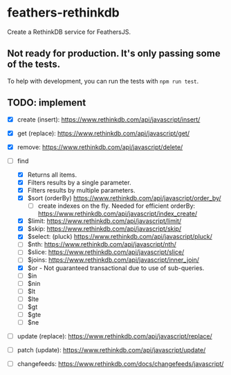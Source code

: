 # feathers-rethinkdb
Create a RethinkDB service for FeathersJS.

## Not ready for production. It's only passing some of the tests.  
To help with development, you can run the tests with `npm run test`.

## TODO: implement
- [x] create (insert): https://www.rethinkdb.com/api/javascript/insert/
- [x] get (replace): https://www.rethinkdb.com/api/javascript/get/
- [x] remove: https://www.rethinkdb.com/api/javascript/delete/
- [ ] find 
	- [x] Returns all items.
	- [x] Filters results by a single parameter.
	- [x] Filters results by multiple parameters.
    - [x] $sort (orderBy) https://www.rethinkdb.com/api/javascript/order_by/
        - [ ] create indexes on the fly. Needed for efficient orderBy: https://www.rethinkdb.com/api/javascript/index_create/
    - [x] $limit: https://www.rethinkdb.com/api/javascript/limit/
    - [x] $skip: https://www.rethinkdb.com/api/javascript/skip/
    - [x] $select: (pluck) https://www.rethinkdb.com/api/javascript/pluck/
    - [ ] $nth: https://www.rethinkdb.com/api/javascript/nth/
    - [ ] $slice: https://www.rethinkdb.com/api/javascript/slice/
    - [ ] $joins: https://www.rethinkdb.com/api/javascript/inner_join/
    - [x] $or - Not guaranteed transactional due to use of sub-queries.
    - [ ] $in
    - [ ] $nin
    - [ ] $lt
    - [ ] $lte
    - [ ] $gt
    - [ ] $gte
    - [ ] $ne
- [ ] update (replace): https://www.rethinkdb.com/api/javascript/replace/
- [ ] patch (update): https://www.rethinkdb.com/api/javascript/update/
- [ ] changefeeds: https://www.rethinkdb.com/docs/changefeeds/javascript/

